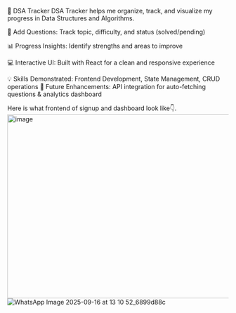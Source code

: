 🚀 DSA Tracker
DSA Tracker helps me organize, track, and visualize my progress in Data Structures and Algorithms.

📝 Add Questions: Track topic, difficulty, and status (solved/pending)

📊 Progress Insights: Identify strengths and areas to improve

💻 Interactive UI: Built with React for a clean and responsive experience

💡 Skills Demonstrated: Frontend Development, State Management, CRUD operations
🔮 Future Enhancements: API integration for auto-fetching questions & analytics dashboard

Here is what frontend of signup and dashboard look like👇.<img width="937" height="419" alt="image" src="https://github.com/user-attachments/assets/e54850db-66b2-4d7f-9f27-562b5f994bb3" />
![WhatsApp Image 2025-09-16 at 13 10 52_6899d88c](https://github.com/user-attachments/assets/545900c0-0b9f-4a86-9ac6-699ad72a926e)

